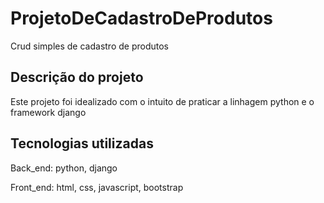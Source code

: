 # ProjetoDeCadastroDeProdutos
Crud simples de cadastro de produtos

## Descrição do projeto
Este projeto foi idealizado com o intuito de praticar a linhagem python e o framework django

## Tecnologias utilizadas

Back_end:
python,
django

Front_end:
html,
css,
javascript,
bootstrap
